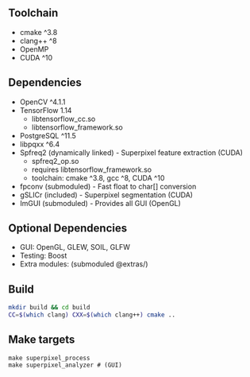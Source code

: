 ## Toolchain

* cmake ^3.8
* clang++ ^8
* OpenMP
* CUDA ^10

## Dependencies

* OpenCV ^4.1.1
* TensorFlow 1.14
  * libtensorflow_cc.so
  * libtensorflow_framework.so
* PostgreSQL ^11.5
* libpqxx ^6.4
* Spfreq2 (dynamically linked) - Superpixel feature extraction (CUDA)
  * spfreq2_op.so
  * requires libtensorflow_framework.so
  * toolchain: cmake ^3.8, gcc ^8, CUDA ^10
* fpconv (submoduled) - Fast float to char[] conversion
* gSLICr (included) - Superpixel segmentation (CUDA)
* ImGUI (submoduled) - Provides all GUI (OpenGL)

## Optional Dependencies

* GUI: OpenGL, GLEW, SOIL, GLFW
* Testing: Boost
* Extra modules: (submoduled @extras/)

## Build

```sh
mkdir build && cd build
CC=$(which clang) CXX=$(which clang++) cmake ..
```

## Make targets

```
make superpixel_process
make superpixel_analyzer # (GUI)
```
